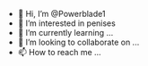 - 👋 Hi, I’m @Powerblade1
- 👀 I’m interested in penises
- 🌱 I’m currently learning ...
- 💞️ I’m looking to collaborate on ...
- 📫 How to reach me ...

<!---
Powerblade1/Powerblade1 is a ✨ special ✨ repository because its `README.md` (this file) appears on your GitHub profile.
You can click the Preview link to take a look at your changes.
--->
